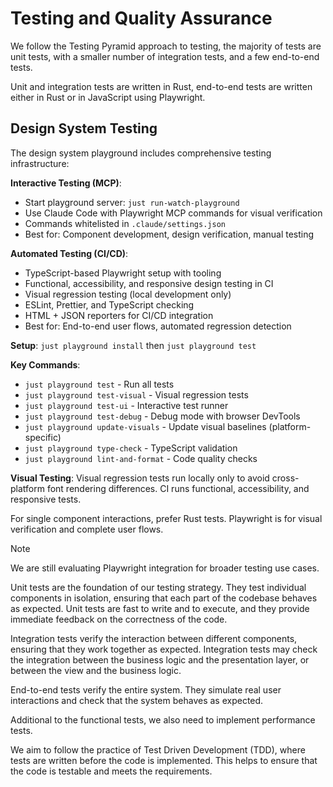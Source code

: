# Testing and Quality Assurance

We follow the Testing Pyramid approach to testing,
the majority of tests are unit tests,
with a smaller number of integration tests,
and a few end-to-end tests.

Unit and integration tests are written in Rust,
end-to-end tests are written either in Rust or in JavaScript using Playwright.

## Design System Testing

The design system playground includes comprehensive testing infrastructure:

**Interactive Testing (MCP)**:
- Start playground server: `just run-watch-playground`
- Use Claude Code with Playwright MCP commands for visual verification
- Commands whitelisted in `.claude/settings.json`
- Best for: Component development, design verification, manual testing

**Automated Testing (CI/CD)**:
- TypeScript-based Playwright setup with tooling
- Functional, accessibility, and responsive design testing in CI
- Visual regression testing (local development only)
- ESLint, Prettier, and TypeScript checking
- HTML + JSON reporters for CI/CD integration
- Best for: End-to-end user flows, automated regression detection

**Setup**: `just playground install` then `just playground test`

**Key Commands**:
- `just playground test` - Run all tests
- `just playground test-visual` - Visual regression tests
- `just playground test-ui` - Interactive test runner
- `just playground test-debug` - Debug mode with browser DevTools
- `just playground update-visuals` - Update visual baselines (platform-specific)
- `just playground type-check` - TypeScript validation
- `just playground lint-and-format` - Code quality checks

**Visual Testing**: 
Visual regression tests run locally only to avoid cross-platform font rendering differences. CI runs functional, accessibility, and responsive tests.

For single component interactions, prefer Rust tests. Playwright is for visual verification and complete user flows.

> [!note]
> We are still evaluating Playwright integration for broader testing use cases.

Unit tests are the foundation of our testing strategy.
They test individual components in isolation,
ensuring that each part of the codebase behaves as expected.
Unit tests are fast to write and to execute,
and they provide immediate feedback on the correctness of the code.

Integration tests verify the interaction between different components,
ensuring that they work together as expected.
Integration tests may check the integration between the business logic and the presentation layer,
or between the view and the business logic.

End-to-end tests verify the entire system.
They simulate real user interactions and check that the system behaves as expected.

Additional to the functional tests,
we also need to implement performance tests.

We aim to follow the practice of Test Driven Development (TDD),
where tests are written before the code is implemented.
This helps to ensure that the code is testable and meets the requirements.
